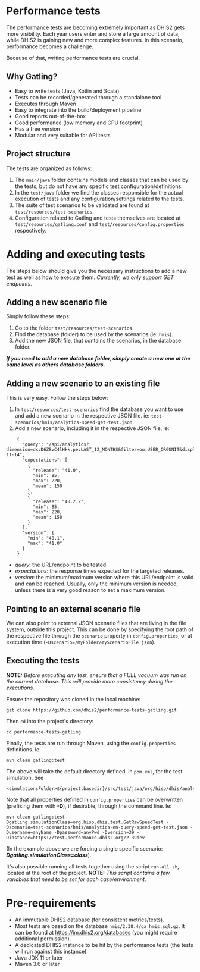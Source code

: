 # Performance tests
The performance tests are becoming extremely important as DHIS2 gets more visibility.
Each year users enter and store a large amount of data, while DHIS2 is gaining new and more complex features.
In this scenario, performance becomes a challenge.

Because of that, writing performance tests are crucial.

## Why Gatling?
- Easy to write tests (Java, Kotlin and Scala)
- Tests can be recorded/generated through a standalone tool
- Executes through Maven
- Easy to integrate into the build/deployment pipeline
- Good reports out-of-the-box
- Good performance (low memory and CPU footprint)
- Has a free version
- Modular and very suitable for API tests

## Project structure
The tests are organized as follows:
1) The `main/java` folder contains models and classes that can be used by the tests, but do not have any specific test configuration/definitions.
2) In the `test/java` folder we find the classes responsible for the actual execution of tests and any configuration/settings related to the tests.
3) The suite of test scenarios to be validated are found at `test/resources/test-scenarios`.
4) Configuration related to Gatling and tests themselves are located at `test/resources/gatling.conf` and `test/resources/config.properties` respectively.

# Adding and executing tests
The steps below should give you the necessary instructions to add a new test as well as how to execute them.
_Currently, we only support GET endpoints._

## Adding a new scenario file
Simply follow these steps:
1) Go to the folder `test/resources/test-scenarios`.
2) Find the database (folder) to be used by the scenarios (ie: `hmis`).
3) Add the new JSON file, that contains the scenarios, in the database folder.

**_If you need to add a new database folder, simply create a new one at the same level as others database folders._**

## Adding a new scenario to an existing file
This is very easy. Follow the steps below:
1) In `test/resources/test-scenarios` find the database you want to use and add a new scenario in the respective JSON file. ie: `test-scenarios/hmis/analytics-speed-get-test.json`.
2) Add a new scenario, including it in the respective JSON file, ie:
```
    {
      "query": "/api/analytics?dimension=dx:D6Z8vC4lHkk,pe:LAST_12_MONTHS&filter=ou:USER_ORGUNIT&displayProperty=NAME&includeNumDen=false&skipMeta=false&skipData=false&relativePeriodDate=2023-11-14",
      "expectations": [
        {
          "release": "41.0",
          "min": 85,
          "max": 220,
          "mean": 150
        },
        {
          "release": "40.2.2",
          "min": 85,
          "max": 220,
          "mean": 150
        }
      ],
      "version": {
        "min": "40.1",
        "max": "41.0"
      }
    }
```
- _query_: the URL/endpoint to be tested.
- _expectations_: the response times expected for the targeted releases.
- _version_: the minimum/maximum version where this URL/endpoint is valid and can be reached. Usually, only the minimum version is needed, unless there is a very good reason to set a maximum version.

## Pointing to an external scenario file
We can also point to external JSON scenario files that are living in the file system, outside this project.
This can be done by specifying the root path of the respective file through the `scenario` property in `config.properties`, or at execution time (`-Dscenario=/myFolder/myScenarioFile.json`).

## Executing the tests
**NOTE:** _Before executing any test, ensure that a FULL vacuum was run on the current database. This will provide more consistency during the executions._

Ensure the repository was cloned in the local machine:
```
git clone https://github.com/dhis2/performance-tests-gatling.git
```

Then `cd` into the project's directory:
```
cd performance-tests-gatling
```

Finally, the tests are run through Maven, using the `config.properties` definitions. Ie:
```
mvn clean gatling:test
```
The above will take the default directory defined, in `pom.xml`, for the test simulation. See
```
<simulationsFolder>${project.basedir}/src/test/java/org/hisp/dhis/analytics/get</simulationsFolder>
```

Note that all properties defined in `config.properties` can be overwritten (prefixing them with **-D**), if desirable, through the command line. Ie:
```
mvn clean gatling:test -Dgatling.simulationClass=org.hisp.dhis.test.GetRawSpeedTest -Dscenario=test-scenarios/hmis/analytics-en-query-speed-get-test.json -Dusername=anyName -Dpassword=anyPwd -Dversion=39 -Dinstance=https://test.performance.dhis2.org/2.39dev
```
(In the example above we are forcing a single specific scenario: ***Dgatling.simulationClass=class***).

It's also possible running all tests together using the script `run-all.sh`, located at the root of the project.
**NOTE:** _This script contains a few variables that need to be set for each case/environment._

# Pre-requirements
- An immutable DHIS2 database (for consistent metrics/tests).
- Most tests are based on the database `hmis/2.38.4/qa_hmis.sql.gz`. It can be found at https://im.dhis2.org/databases (you might require additional permission).
- A dedicated DHIS2 instance to be hit by the performance tests (the tests will run against this instance).
- Java JDK 11 or later
- Maven 3.6 or later
